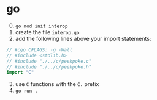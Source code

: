 # go

0. `go mod init interop`
1. create the file `interop.go`
2. add the following lines above your import statements:
```go
// #cgo CFLAGS: -g -Wall
// #include <stdlib.h>
// #include "./../c/peekpoke.c"
// #include "./../c/peekpoke.h"
import "C"
```
3. use `C` functions with the `C.` prefix
4. `go run .`